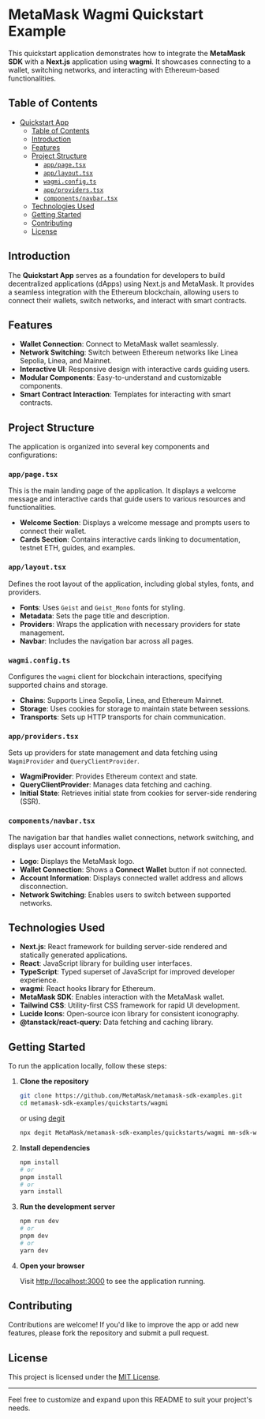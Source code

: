 # MetaMask Wagmi Quickstart Example

This quickstart application demonstrates how to integrate the **MetaMask SDK** with a **Next.js** application using **wagmi**. It showcases connecting to a wallet, switching networks, and interacting with Ethereum-based functionalities.

## Table of Contents

- [Quickstart App](#quickstart-app)
  - [Table of Contents](#table-of-contents)
  - [Introduction](#introduction)
  - [Features](#features)
  - [Project Structure](#project-structure)
    - [`app/page.tsx`](#apppagetsx)
    - [`app/layout.tsx`](#applayouttsx)
    - [`wagmi.config.ts`](#wagmiconfigts)
    - [`app/providers.tsx`](#appproviderstsx)
    - [`components/navbar.tsx`](#componentsnavbartsx)
  - [Technologies Used](#technologies-used)
  - [Getting Started](#getting-started)
  - [Contributing](#contributing)
  - [License](#license)

## Introduction

The **Quickstart App** serves as a foundation for developers to build decentralized applications (dApps) using Next.js and MetaMask. It provides a seamless integration with the Ethereum blockchain, allowing users to connect their wallets, switch networks, and interact with smart contracts.

## Features

- **Wallet Connection**: Connect to MetaMask wallet seamlessly.
- **Network Switching**: Switch between Ethereum networks like Linea Sepolia, Linea, and Mainnet.
- **Interactive UI**: Responsive design with interactive cards guiding users.
- **Modular Components**: Easy-to-understand and customizable components.
- **Smart Contract Interaction**: Templates for interacting with smart contracts.

## Project Structure

The application is organized into several key components and configurations:

### `app/page.tsx`

This is the main landing page of the application. It displays a welcome message and interactive cards that guide users to various resources and functionalities.

- **Welcome Section**: Displays a welcome message and prompts users to connect their wallet.
- **Cards Section**: Contains interactive cards linking to documentation, testnet ETH, guides, and examples.

### `app/layout.tsx`

Defines the root layout of the application, including global styles, fonts, and providers.

- **Fonts**: Uses `Geist` and `Geist_Mono` fonts for styling.
- **Metadata**: Sets the page title and description.
- **Providers**: Wraps the application with necessary providers for state management.
- **Navbar**: Includes the navigation bar across all pages.

### `wagmi.config.ts`

Configures the `wagmi` client for blockchain interactions, specifying supported chains and storage.

- **Chains**: Supports Linea Sepolia, Linea, and Ethereum Mainnet.
- **Storage**: Uses cookies for storage to maintain state between sessions.
- **Transports**: Sets up HTTP transports for chain communication.

### `app/providers.tsx`

Sets up providers for state management and data fetching using `WagmiProvider` and `QueryClientProvider`.

- **WagmiProvider**: Provides Ethereum context and state.
- **QueryClientProvider**: Manages data fetching and caching.
- **Initial State**: Retrieves initial state from cookies for server-side rendering (SSR).

### `components/navbar.tsx`

The navigation bar that handles wallet connections, network switching, and displays user account information.

- **Logo**: Displays the MetaMask logo.
- **Wallet Connection**: Shows a **Connect Wallet** button if not connected.
- **Account Information**: Displays connected wallet address and allows disconnection.
- **Network Switching**: Enables users to switch between supported networks.

## Technologies Used

- **Next.js**: React framework for building server-side rendered and statically generated applications.
- **React**: JavaScript library for building user interfaces.
- **TypeScript**: Typed superset of JavaScript for improved developer experience.
- **wagmi**: React hooks library for Ethereum.
- **MetaMask SDK**: Enables interaction with the MetaMask wallet.
- **Tailwind CSS**: Utility-first CSS framework for rapid UI development.
- **Lucide Icons**: Open-source icon library for consistent iconography.
- **@tanstack/react-query**: Data fetching and caching library.

## Getting Started

To run the application locally, follow these steps:

1. **Clone the repository**

   ```bash
   git clone https://github.com/MetaMask/metamask-sdk-examples.git
   cd metamask-sdk-examples/quickstarts/wagmi
   ```

   or using [degit](https://www.npmjs.com/package/degit)

   ```bash
   npx degit MetaMask/metamask-sdk-examples/quickstarts/wagmi mm-sdk-wagmi-quickstart && cd mm-sdk-wagmi-quickstart
   ```

2. **Install dependencies**

   ```bash
   npm install
   # or
   pnpm install
   # or
   yarn install
   ```

3. **Run the development server**

   ```bash
   npm run dev
   # or
   pnpm dev
   # or
   yarn dev
   ```

4. **Open your browser**

   Visit [http://localhost:3000](http://localhost:3000) to see the application running.

## Contributing

Contributions are welcome! If you'd like to improve the app or add new features, please fork the repository and submit a pull request.

## License

This project is licensed under the [MIT License](LICENSE).

---

Feel free to customize and expand upon this README to suit your project's needs.
